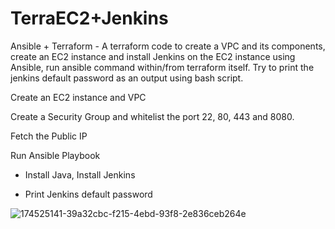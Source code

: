 # TerraEC2+Jenkins


Ansible + Terraform - A terraform code to create a VPC and its components, create an EC2 instance and install Jenkins on the EC2 instance using Ansible, run ansible command within/from terraform itself. Try to print the jenkins default password as an output using bash script. 

Create an EC2 instance and VPC

Create a Security Group and whitelist the port 22, 80, 443 and 8080.

Fetch the Public IP

Run Ansible Playbook

- Install Java, Install Jenkins

- Print Jenkins default password


![174525141-39a32cbc-f215-4ebd-93f8-2e836ceb264e](https://user-images.githubusercontent.com/85149943/191419688-f0c2f824-9d9d-4aa5-a4ea-ba2554104cf2.png)
